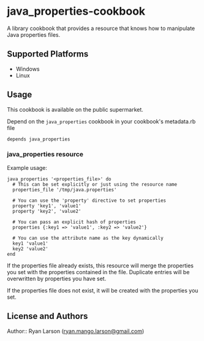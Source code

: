 # java_properties-cookbook

A library cookbook that provides a resource that knows how to manipulate Java properties files. 

## Supported Platforms

   * Windows 
   * Linux

## Usage

This cookbook is available on the public supermarket.

Depend on the `java_properties` cookbook in your cookbook's metadata.rb file
 
`depends java_properties`

### java_properties resource

Example usage:

```
java_properties '<properties_file>' do
  # This can be set explicitly or just using the resource name
  properties_file '/tmp/java.properties'
  
  # You can use the 'property' directive to set properties
  property 'key1', 'value1'
  property 'key2', 'value2'
  
  # You can pass an explicit hash of properties
  properties {:key1 => 'value1', :key2 => 'value2'}
  
  # You can use the attribute name as the key dynamically
  key1 'value1'
  key2 'value2'
end
```

If the properties file already exists, this resource will merge the properties you set with the properties
contained in the file. Duplicate entries will be overwritten by properties you have set.

If the properties file does not exist, it will be created with the properties you set.

## License and Authors

Author:: Ryan Larson (ryan.mango.larson@gmail.com)
